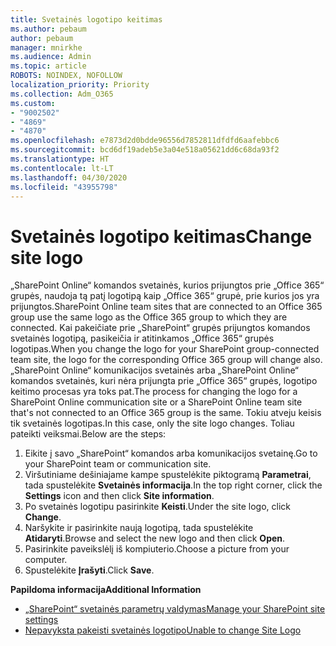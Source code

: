 ```yaml
---
title: Svetainės logotipo keitimas
ms.author: pebaum
author: pebaum
manager: mnirkhe
ms.audience: Admin
ms.topic: article
ROBOTS: NOINDEX, NOFOLLOW
localization_priority: Priority
ms.collection: Adm_O365
ms.custom:
- "9002502"
- "4869"
- "4870"
ms.openlocfilehash: e7873d2d0bdde96556d7852811dfdfd6aafebbc6
ms.sourcegitcommit: bcd6df19adeb5e3a04e518a05621dd6c68da93f2
ms.translationtype: HT
ms.contentlocale: lt-LT
ms.lasthandoff: 04/30/2020
ms.locfileid: "43955798"
---
```

# <a name="change-site-logo"></a><span data-ttu-id="c5a1e-102">Svetainės logotipo keitimas</span><span class="sxs-lookup"><span data-stu-id="c5a1e-102">Change site logo</span></span>

<span data-ttu-id="c5a1e-103">„SharePoint Online“ komandos svetainės, kurios prijungtos prie „Office 365“ grupės, naudoja tą patį logotipą kaip „Office 365“ grupė, prie kurios jos yra prijungtos.</span><span class="sxs-lookup"><span data-stu-id="c5a1e-103">SharePoint Online team sites that are connected to an Office 365 group use the same logo as the Office 365 group to which they are connected.</span></span> <span data-ttu-id="c5a1e-104">Kai pakeičiate prie „SharePoint“ grupės prijungtos komandos svetainės logotipą, pasikeičia ir atitinkamos „Office 365“ grupės logotipas.</span><span class="sxs-lookup"><span data-stu-id="c5a1e-104">When you change the logo for your SharePoint group-connected team site, the logo for the corresponding Office 365 group will change also.</span></span> <span data-ttu-id="c5a1e-105">„SharePoint Online“ komunikacijos svetainės arba „SharePoint Online“ komandos svetainės, kuri nėra prijungta prie „Office 365“ grupės, logotipo keitimo procesas yra toks pat.</span><span class="sxs-lookup"><span data-stu-id="c5a1e-105">The process for changing the logo for a SharePoint Online communication site or a SharePoint Online team site that's not connected to an Office 365 group is the same.</span></span> <span data-ttu-id="c5a1e-106">Tokiu atveju keisis tik svetainės logotipas.</span><span class="sxs-lookup"><span data-stu-id="c5a1e-106">In this case, only the site logo changes.</span></span> <span data-ttu-id="c5a1e-107">Toliau pateikti veiksmai.</span><span class="sxs-lookup"><span data-stu-id="c5a1e-107">Below are the steps:</span></span>

1. <span data-ttu-id="c5a1e-108">Eikite į savo „SharePoint“ komandos arba komunikacijos svetainę.</span><span class="sxs-lookup"><span data-stu-id="c5a1e-108">Go to your SharePoint team or communication site.</span></span>
2. <span data-ttu-id="c5a1e-109">Viršutiniame dešiniajame kampe spustelėkite piktogramą **Parametrai**, tada spustelėkite **Svetainės informacija**.</span><span class="sxs-lookup"><span data-stu-id="c5a1e-109">In the top right corner, click the **Settings** icon and then click **Site information**.</span></span>
3. <span data-ttu-id="c5a1e-110">Po svetainės logotipu pasirinkite **Keisti**.</span><span class="sxs-lookup"><span data-stu-id="c5a1e-110">Under the site logo, click **Change**.</span></span>
4. <span data-ttu-id="c5a1e-111">Naršykite ir pasirinkite naują logotipą, tada spustelėkite **Atidaryti**.</span><span class="sxs-lookup"><span data-stu-id="c5a1e-111">Browse and select the new logo and then click **Open**.</span></span>
5. <span data-ttu-id="c5a1e-112">Pasirinkite paveikslėlį iš kompiuterio.</span><span class="sxs-lookup"><span data-stu-id="c5a1e-112">Choose a picture from your computer.</span></span>
6. <span data-ttu-id="c5a1e-113">Spustelėkite **Įrašyti**.</span><span class="sxs-lookup"><span data-stu-id="c5a1e-113">Click **Save**.</span></span>

<span data-ttu-id="c5a1e-114">**Papildoma informacija**</span><span class="sxs-lookup"><span data-stu-id="c5a1e-114">**Additional Information**</span></span>

- [<span data-ttu-id="c5a1e-115">„SharePoint“ svetainės parametrų valdymas</span><span class="sxs-lookup"><span data-stu-id="c5a1e-115">Manage your SharePoint site settings</span></span>](https://support.office.com/article/manage-your-sharepoint-site-settings-8376034d-d0c7-446e-9178-6ab51c58df42)
- [<span data-ttu-id="c5a1e-116">Nepavyksta pakeisti svetainės logotipo</span><span class="sxs-lookup"><span data-stu-id="c5a1e-116">Unable to change Site Logo</span></span>](https://docs.microsoft.com/sharepoint/troubleshoot/sites/error-when-changing-o365-site-logo)
